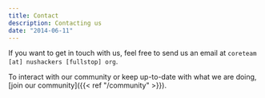```yaml
---
title: Contact
description: Contacting us
date: "2014-06-11"
---
```


If you want to get in touch with us, feel free to send us an email at `coreteam [at] nushackers [fullstop] org`.

To interact with our community or keep up-to-date with what we are doing, [join our community]({{< ref "/community" >}}).
